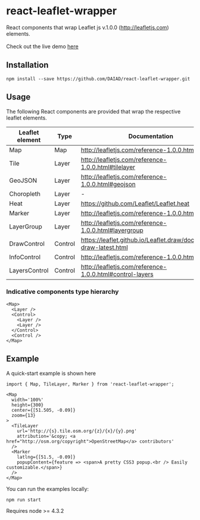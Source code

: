 # react-leaflet-wrapper

React components that wrap Leaflet js v.1.0.0 (http://leafletjs.com) elements. <br><br>
Check out the live demo [here](https://smanousopoulos.github.io/react-leaflet-wrapper/)

## Installation
    npm install --save https://github.com/DAIAD/react-leaflet-wrapper.git

## Usage

 The following React components are provided that wrap the respective leaflet elements.

| Leaflet element | Type | Documentation |
| -------- | ---- | ----------- |
| Map | Map | http://leafletjs.com/reference-1.0.0.html#map |
| Tile | Layer | http://leafletjs.com/reference-1.0.0.html#tilelayer |
| GeoJSON | Layer | http://leafletjs.com/reference-1.0.0.html#geojson |
| Choropleth | Layer | - |
| Heat | Layer | https://github.com/Leaflet/Leaflet.heat | 
| Marker | Layer | http://leafletjs.com/reference-1.0.0.html#marker | 
| LayerGroup | Layer | http://leafletjs.com/reference-1.0.0.html#layergroup |   
| DrawControl | Control | https://leaflet.github.io/Leaflet.draw/docs/leaflet-draw-latest.html |
| InfoControl | Control | http://leafletjs.com/reference-1.0.0.html#control |
| LayersControl | Control | http://leafletjs.com/reference-1.0.0.html#control-layers |

### Indicative components type hierarchy 

    <Map>
      <Layer />
      <Control>
        <Layer />
        <Layer />
      </Control>
      <Control />
    </Map>

## Example

A quick-start example is shown here

    import { Map, TileLayer, Marker } from 'react-leaflet-wrapper';
    
    <Map
      width='100%'
      height={300}
      center={[51.505, -0.09]}
      zoom={13}
    >
      <TileLayer
        url='http://{s}.tile.osm.org/{z}/{x}/{y}.png'
        attribution='&copy; <a href="http://osm.org/copyright">OpenStreetMap</a> contributors'
      />
      <Marker
        latlng={[51.5, -0.09]}
        popupContent={feature => <span>A pretty CSS3 popup.<br /> Easily customizable.</span>}
      />
    </Map>


You can run the examples locally:
    
    npm run start

Requires node >= 4.3.2
